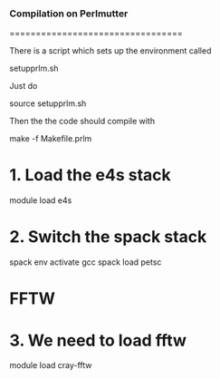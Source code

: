 ### Compilation on Perlmutter ###
=================================

There is a script which sets up the environment called

setupprlm.sh 

Just do 

source setupprlm.sh

Then the  the code should compile with 

make -f Makefile.prlm 



# 1.  Load the e4s stack

module load e4s

# 2. Switch the spack stack

spack env activate gcc
spack load petsc

# FFTW
# 3. We need to load fftw

module load cray-fftw



